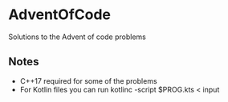 # AdventOfCode
Solutions to the Advent of code problems

## Notes
- C++17 required for some of the problems
- For Kotlin files you can run kotlinc -script $PROG.kts < input

